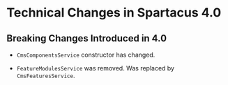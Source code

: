 # Technical Changes in Spartacus 4.0

## Breaking Changes Introduced in 4.0

- `CmsComponentsService` constructor has changed.

- `FeatureModulesService` was removed. Was replaced by `CmsFeaturesService`.
